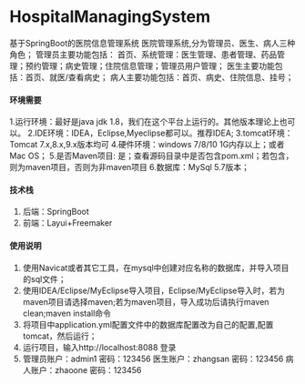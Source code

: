 # HospitalManagingSystem
基于SpringBoot的医院信息管理系统
医院管理系统,分为管理员、医生、病人三种角色；
管理员主要功能包括：
首页、系统管理：医生管理、患者管理、药品管理；预约管理；病史管理；住院信息管理；管理员用户管理；
医生主要功能包括：首页、就医/查看病史；
病人主要功能包括：首页、病史、住院信息、挂号；


#### 环境需要
1.运行环境：最好是java jdk 1.8，我们在这个平台上运行的。其他版本理论上也可以。
2.IDE环境：IDEA，Eclipse,Myeclipse都可以。推荐IDEA;
3.tomcat环境：Tomcat 7.x,8.x,9.x版本均可
4.硬件环境：windows 7/8/10 1G内存以上；或者 Mac OS；
5.是否Maven项目: 是；查看源码目录中是否包含pom.xml；若包含，则为maven项目，否则为非maven项目 
6.数据库：MySql 5.7版本；

#### 技术栈
1. 后端：SpringBoot
2. 前端：Layui+Freemaker

  
#### 使用说明
1. 使用Navicat或者其它工具，在mysql中创建对应名称的数据库，并导入项目的sql文件；
2. 使用IDEA/Eclipse/MyEclipse导入项目，Eclipse/MyEclipse导入时，若为maven项目请选择maven;若为maven项目，导入成功后请执行maven clean;maven install命令
3. 将项目中application.yml配置文件中的数据库配置改为自己的配置,配置tomcat，然后运行；
4. 运行项目，输入http://localhost:8088 登录
5. 管理员账户：admin1  密码：123456
医生账户：zhangsan 密码：123456
病人账户：zhaoone 密码：123456
